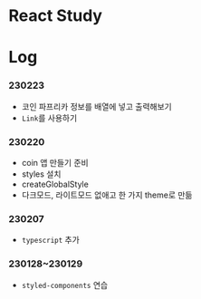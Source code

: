 # React Study

# Log

### 230223

- 코인 파프리카 정보를 배열에 넣고 출력해보기
- `Link`를 사용하기

### 230220

- coin 앱 만들기 준비
- styles 설치
- createGlobalStyle
- 다크모드, 라이트모드 없애고 한 가지 theme로 만듦

### 230207

- `typescript` 추가

### 230128~230129

- `styled-components` 연습
